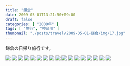 ```yaml
---
title: "鎌倉"
date: 2009-05-01T13:21:50+09:00
draft: false
categories: [ "2009年" ]
tags: [ "旅行", "神奈川" ]
thumbnail: "./posts/travel/2009-05-01-鎌倉/img/17.jpg"
---
```

鎌倉の日帰り旅行です。  

<!--more-->
![](./img/1.jpg)
![](./img/2.jpg)
![](./img/3.jpg)
![](./img/4.jpg)
![](./img/5.jpg)
![](./img/6.jpg)
![](./img/7.jpg)
![](./img/8.jpg)
![](./img/9.jpg)
![](./img/10.jpg)
![](./img/11.jpg)
![](./img/12.jpg)
![](./img/13.jpg)
![](./img/14.jpg)
![](./img/15.jpg)
![](./img/16.jpg)
![](./img/17.jpg)
